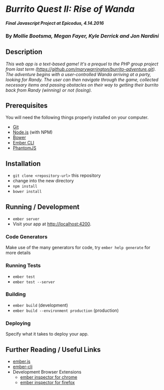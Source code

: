 # _Burrito Quest II: Rise of Wanda_

#### _Final Javascript Project at Epicodus, 4.14.2016_

### By _**Mollie Bootsma, Megan Fayer, Kyle Derrick and Jon Nardini**_

## Description

_This web app is a text-based game! It's a prequel to the PHP group project from last term (https://github.com/marywarrington/burrito-adventure.git). The adventure begins with a user-controlled Wanda arriving at a party, looking for Randy. The user can then navigate through the game, collected necessary items and passing obstacles on their way to getting their burrito back from Randy (winning) or not (losing)._

## Prerequisites

You will need the following things properly installed on your computer.

* [Git](http://git-scm.com/)
* [Node.js](http://nodejs.org/) (with NPM)
* [Bower](http://bower.io/)
* [Ember CLI](http://www.ember-cli.com/)
* [PhantomJS](http://phantomjs.org/)

## Installation

* `git clone <repository-url>` this repository
* change into the new directory
* `npm install`
* `bower install`

## Running / Development

* `ember server`
* Visit your app at [http://localhost:4200](http://localhost:4200).

### Code Generators

Make use of the many generators for code, try `ember help generate` for more details

### Running Tests

* `ember test`
* `ember test --server`

### Building

* `ember build` (development)
* `ember build --environment production` (production)

### Deploying

Specify what it takes to deploy your app.

## Further Reading / Useful Links

* [ember.js](http://emberjs.com/)
* [ember-cli](http://www.ember-cli.com/)
* Development Browser Extensions
  * [ember inspector for chrome](https://chrome.google.com/webstore/detail/ember-inspector/bmdblncegkenkacieihfhpjfppoconhi)
  * [ember inspector for firefox](https://addons.mozilla.org/en-US/firefox/addon/ember-inspector/)
